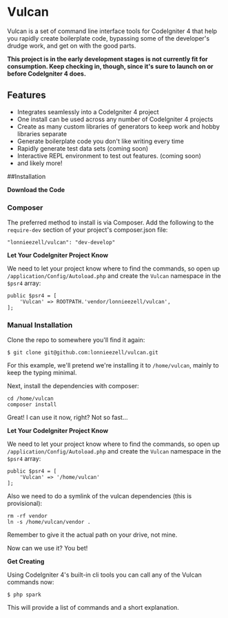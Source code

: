 # Vulcan

Vulcan is a set of command line interface tools for CodeIgniter 4 that help you rapidly create boilerplate code, bypassing some of the developer's drudge work, and get on with the good parts.

**This project is in the early development stages is not currently fit for consumption. Keep checking in, though, since it's sure to launch on or before CodeIgniter 4 does.**

## Features

- Integrates seamlessly into a CodeIgniter 4 project
- One install can be used across any number of CodeIgniter 4 projects
- Create as many custom libraries of generators to keep work and hobby libraries separate
- Generate boilerplate code you don't like writing every time
- Rapidly generate test data sets (coming soon)
- Interactive REPL environment to test out features. (coming soon)
- and likely more!

##Installation

**Download the Code**

### Composer

The preferred method to install is via Composer. Add the following to the `require-dev` section of your project's 
composer.json file: 

```
"lonnieezell/vulcan": "dev-develop"
```

**Let Your CodeIgniter Project Know**

We need to let your project know where to find the commands, so open up `/application/Config/Autoload.php` and create 
the `Vulcan` namespace in the `$psr4` array:

```
public $psr4 = [
    'Vulcan' => ROOTPATH.'vendor/lonnieezell/vulcan',
];
```

### Manual Installation

Clone the repo to somewhere you'll find it again:

```
$ git clone git@github.com:lonnieezell/vulcan.git
```

For this example, we'll pretend we're installing it to `/home/vulcan`, mainly to keep the typing minimal.

Next, install the dependencies with composer:

```
cd /home/vulcan
composer install
```

Great! I can use it now, right? Not so fast...

**Let Your CodeIgniter Project Know**

We need to let your project know where to find the commands, so open up `/application/Config/Autoload.php` and create the `Vulcan` namespace in the `$psr4` array:

```
public $psr4 = [
    'Vulcan' => '/home/vulcan'
];
```

Also we need to do a symlink of the vulcan dependencies (this is provisional):

```
rm -rf vendor
ln -s /home/vulcan/vendor .
```

Remember to give it the actual path on your drive, not mine.

Now can we use it? You bet!

**Get Creating**

Using CodeIgniter 4's built-in cli tools you can call any of the Vulcan commands now:

```
$ php spark
```

This will provide a list of commands and a short explanation.
